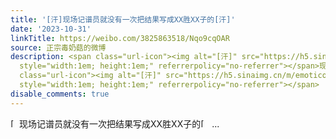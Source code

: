 ```yaml
---
title: '[汗]现场记谱员就没有一次把结果写成XX胜XX子的[汗]'
date: '2023-10-31'
linkTitle: https://weibo.com/3825863518/Nqo9cqOAR
source: 正宗毒奶菇的微博
description: <span class="url-icon"><img alt="[汗]" src="https://h5.sinaimg.cn/m/emoticon/icon/default/d_han-d8ebda66d3.png"
  style="width:1em; height:1em;" referrerpolicy="no-referrer"></span>现场记谱员就没有一次把结果写成XX胜XX子的<span
  class="url-icon"><img alt="[汗]" src="https://h5.sinaimg.cn/m/emoticon/icon/default/d_han-d8ebda66d3.png"
  style="width:1em; height:1em;" referrerpolicy="no-referrer"></span>  ...
disable_comments: true
---
```

<span class="url-icon"><img alt="[汗]" src="https://h5.sinaimg.cn/m/emoticon/icon/default/d_han-d8ebda66d3.png" style="width:1em; height:1em;" referrerpolicy="no-referrer"></span>现场记谱员就没有一次把结果写成XX胜XX子的<span class="url-icon"><img alt="[汗]" src="https://h5.sinaimg.cn/m/emoticon/icon/default/d_han-d8ebda66d3.png" style="width:1em; height:1em;" referrerpolicy="no-referrer"></span>  ...